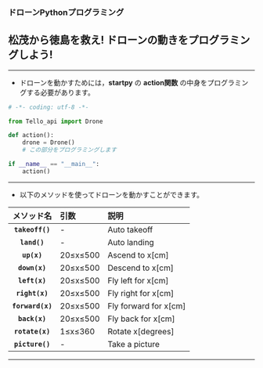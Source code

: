 ### ドローンPythonプログラミング
## 松茂から徳島を救え! ドローンの動きをプログラミングしよう!

***

- ドローンを動かすためには，**startpy** の **action関数** の中身をプログラミングする必要があります。

```python
# -*- coding: utf-8 -*-

from Tello_api import Drone

def action():
    drone = Drone()
    # この部分をプログラミングします

if __name__ == "__main__":
    action()
```

***

- 以下のメソッドを使ってドローンを動かすことができます。

| メソッド名 | 引数 | 説明 |
| :---: | :--- | :--- |
| **`takeoff()`** | - | Auto takeoff |
| **`land()`** | - | Auto landing |
| **`up(x)`** | 20≤x≤500 | Ascend to x[cm] |
| **`down(x)`** | 20≤x≤500 | Descend to x[cm] |
| **`left(x)`** | 20≤x≤500 | Fly left for x[cm] |
| **`right(x)`** | 20≤x≤500 | Fly right for x[cm] |
| **`forward(x)`** | 20≤x≤500 | Fly forward for x[cm] |
| **`back(x)`** | 20≤x≤500 | Fly back for x[cm] |
| **`rotate(x)`** | 1≤x≤360 | Rotate x[degrees] |
| **`picture()`** | - | Take a picture |

***
